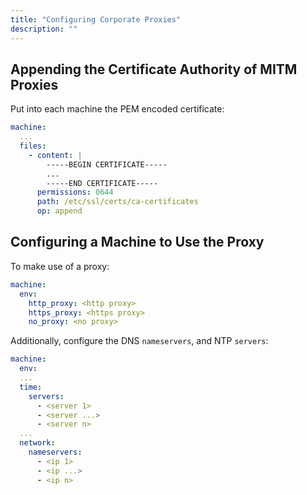 ```yaml
---
title: "Configuring Corporate Proxies"
description: ""
---
```


## Appending the Certificate Authority of MITM Proxies

Put into each machine the PEM encoded certificate:

```yaml
machine:
  ...
  files:
    - content: |
        -----BEGIN CERTIFICATE-----
        ...
        -----END CERTIFICATE-----
      permissions: 0644
      path: /etc/ssl/certs/ca-certificates
      op: append
```

## Configuring a Machine to Use the Proxy

To make use of a proxy:

```yaml
machine:
  env:
    http_proxy: <http proxy>
    https_proxy: <https proxy>
    no_proxy: <no proxy>
```

Additionally, configure the DNS `nameservers`, and NTP `servers`:

```yaml
machine:
  env:
  ...
  time:
    servers:
      - <server 1>
      - <server ...>
      - <server n>
  ...
  network:
    nameservers:
      - <ip 1>
      - <ip ...>
      - <ip n>
```
